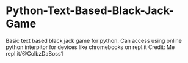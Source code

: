 # Python-Text-Based-Black-Jack-Game
Basic text based black jack game for python. Can access using online python interpitor for devices like chromebooks on repl.it
Credit: Me repl.it/@ColbzDaBoss1
